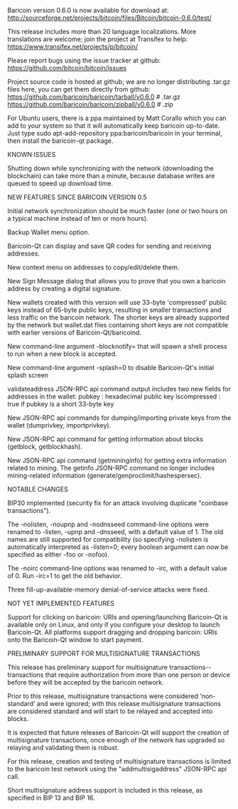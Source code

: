 Baricoin version 0.6.0 is now available for download at:
http://sourceforge.net/projects/bitcoin/files/Bitcoin/bitcoin-0.6.0/test/

This release includes more than 20 language localizations.
More translations are welcome; join the
project at Transifex to help:
https://www.transifex.net/projects/p/bitcoin/

Please report bugs using the issue tracker at github:
https://github.com/bitcoin/bitcoin/issues

Project source code is hosted at github; we are no longer
distributing .tar.gz files here, you can get them
directly from github:
https://github.com/baricoin/baricoin/tarball/v0.6.0  # .tar.gz
https://github.com/baricoin/baricoin/zipball/v0.6.0  # .zip

For Ubuntu users, there is a ppa maintained by Matt Corallo which
you can add to your system so that it will automatically keep
baricoin up-to-date.  Just type
sudo apt-add-repository ppa:baricoin/baricoin
in your terminal, then install the baricoin-qt package.


KNOWN ISSUES

Shutting down while synchronizing with the network
(downloading the blockchain) can take more than a minute,
because database writes are queued to speed up download
time.


NEW FEATURES SINCE BARICOIN VERSION 0.5

Initial network synchronization should be much faster
(one or two hours on a typical machine instead of ten or more
hours).

Backup Wallet menu option.

Baricoin-Qt can display and save QR codes for sending
and receiving addresses.

New context menu on addresses to copy/edit/delete them.

New Sign Message dialog that allows you to prove that you
own a baricoin address by creating a digital
signature.

New wallets created with this version will
use 33-byte 'compressed' public keys instead of
65-byte public keys, resulting in smaller
transactions and less traffic on the baricoin
network. The shorter keys are already supported
by the network but wallet.dat files containing
short keys are not compatible with earlier
versions of Baricoin-Qt/baricoind.

New command-line argument -blocknotify=<command>
that will spawn a shell process to run <command> 
when a new block is accepted.

New command-line argument -splash=0 to disable
Baricoin-Qt's initial splash screen

validateaddress JSON-RPC api command output includes
two new fields for addresses in the wallet:
pubkey : hexadecimal public key
iscompressed : true if pubkey is a short 33-byte key

New JSON-RPC api commands for dumping/importing
private keys from the wallet (dumprivkey, importprivkey).

New JSON-RPC api command for getting information about
blocks (getblock, getblockhash).

New JSON-RPC api command (getmininginfo) for getting
extra information related to mining. The getinfo
JSON-RPC command no longer includes mining-related
information (generate/genproclimit/hashespersec).



NOTABLE CHANGES

BIP30 implemented (security fix for an attack involving
duplicate "coinbase transactions").

The -nolisten, -noupnp and -nodnsseed command-line
options were renamed to -listen, -upnp and -dnsseed,
with a default value of 1. The old names are still
supported for compatibility (so specifying -nolisten
is automatically interpreted as -listen=0; every
boolean argument can now be specified as either
-foo or -nofoo).

The -noirc command-line options was renamed to
-irc, with a default value of 0. Run -irc=1 to
get the old behavior.

Three fill-up-available-memory denial-of-service
attacks were fixed.


NOT YET IMPLEMENTED FEATURES

Support for clicking on baricoin: URIs and
opening/launching Baricoin-Qt is available only on Linux,
and only if you configure your desktop to launch
Baricoin-Qt. All platforms support dragging and dropping
baricoin: URIs onto the Baricoin-Qt window to start
payment.


PRELIMINARY SUPPORT FOR MULTISIGNATURE TRANSACTIONS

This release has preliminary support for multisignature
transactions-- transactions that require authorization
from more than one person or device before they
will be accepted by the baricoin network.

Prior to this release, multisignature transactions
were considered 'non-standard' and were ignored;
with this release multisignature transactions are
considered standard and will start to be relayed
and accepted into blocks.

It is expected that future releases of Baricoin-Qt
will support the creation of multisignature transactions,
once enough of the network has upgraded so relaying
and validating them is robust.

For this release, creation and testing of multisignature
transactions is limited to the baricoin test network using
the "addmultisigaddress" JSON-RPC api call.

Short multisignature address support is included in this
release, as specified in BIP 13 and BIP 16.
